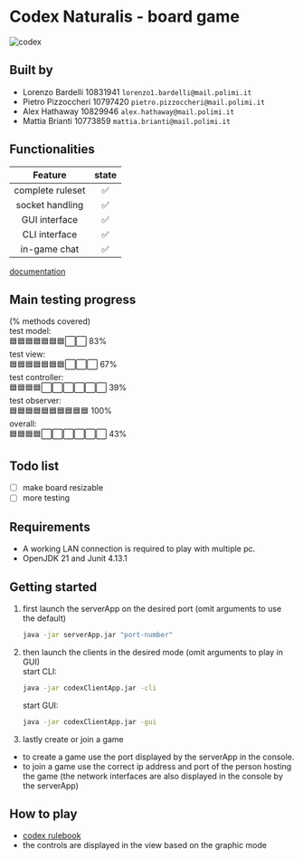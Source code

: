 # Codex Naturalis - board game
![codex](src/main/resources/graphics/CODEX_wallpaper_1080.jpg)

## Built by
- Lorenzo Bardelli 10831941 `lorenzo1.bardelli@mail.polimi.it` 
- Pietro Pizzoccheri 10797420 `pietro.pizzoccheri@mail.polimi.it` 
- Alex Hathaway 10829946 `alex.hathaway@mail.polimi.it` 
- Mattia Brianti 10773859 `mattia.brianti@mail.polimi.it` 

## Functionalities
|     Feature      | state |
|:----------------:|:-----:|
| complete ruleset |   ✅   |
| socket handling  |   ✅   |
|  GUI interface   |   ✅   |
|  CLI interface   |   ✅   |
|   in-game chat   |   ✅   |

[documentation](https://github.com/omgbarde/IS24-LB04/tree/master/deliverables/Archive)

## Main testing progress
(% methods covered)\
test model:\
  🟦🟦🟦🟦🟦🟦🟦⬜⬜ 83% \
test view:\
  🟦🟦🟦🟦🟦🟦🟦⬜⬜⬜ 67% \
test controller:\
  🟦🟦🟦🟦⬜⬜⬜⬜⬜⬜ 39%\
test observer:\
  🟦🟦🟦🟦🟦🟦🟦🟦🟦🟦 100%\
overall:\
  🟦🟦🟦🟦⬜⬜⬜⬜⬜⬜ 43%

## Todo list
- [ ] make board resizable
- [ ] more testing

## Requirements
- A working LAN connection is required to play with multiple pc.
- OpenJDK 21 and Junit 4.13.1

## Getting started
1. first launch the serverApp on the desired port (omit arguments to use the default)
    ```sh
    java -jar serverApp.jar "port-number"
    ```
2. then launch the clients in the desired mode (omit arguments to play in GUI)\
   start CLI:
   
    ```sh
    java -jar codexClientApp.jar -cli
    ```
    
    start GUI:
  
    ```sh
    java -jar codexClientApp.jar -gui
    ```
3. lastly create or join a game
  - to create a game use the port displayed by the serverApp in the console.
  - to join a game use the correct ip address and port of the person hosting the game (the network interfaces are also displayed in the console by the serverApp)

## How to play
- [codex rulebook](https://github.com/omgbarde/IS24-LB04/blob/bd00eed9bb266829cce41ff64434404faad6cba2/src/main/resources/CODEX_Rulebook_IT.pdf)
- the controls are displayed in the view based on the graphic mode
